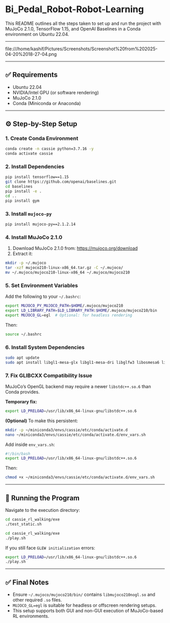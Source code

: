 # Bi_Pedal_Robot-Robot-Learning


This README outlines all the steps taken to set up and run the project with MuJoCo 2.1.0, TensorFlow 1.15, and OpenAI Baselines in a Conda environment on Ubuntu 22.04.

---

file:///home/kashif/Pictures/Screenshots/Screenshot%20from%202025-04-20%2018-27-04.png

---

## ✅ Requirements

- Ubuntu 22.04
- NVIDIA/Intel GPU (or software rendering)
- MuJoCo 2.1.0
- Conda (Miniconda or Anaconda)

---

## ⚙️ Step-by-Step Setup

### 1. Create Conda Environment

```bash
conda create -n cassie python=3.7.16 -y
conda activate cassie
```

### 2. Install Dependencies

```bash
pip install tensorflow==1.15
git clone https://github.com/openai/baselines.git
cd baselines
pip install -e .
cd ..
pip install gym
```

### 3. Install `mujoco-py`

```bash
pip install mujoco-py==2.1.2.14
```

### 4. Install MuJoCo 2.1.0

1. Download MuJoCo 2.1.0 from: https://mujoco.org/download  
2. Extract it:

```bash
mkdir -p ~/.mujoco
tar -xzf mujoco210-linux-x86_64.tar.gz -C ~/.mujoco/
mv ~/.mujoco/mujoco210-linux-x86_64 ~/.mujoco/mujoco210
```

### 5. Set Environment Variables

Add the following to your `~/.bashrc`:

```bash
export MUJOCO_PY_MUJOCO_PATH=$HOME/.mujoco/mujoco210
export LD_LIBRARY_PATH=$LD_LIBRARY_PATH:$HOME/.mujoco/mujoco210/bin
export MUJOCO_GL=egl  # Optional: for headless rendering
```

Then:
```bash
source ~/.bashrc
```

### 6. Install System Dependencies

```bash
sudo apt update
sudo apt install libgl1-mesa-glx libgl1-mesa-dri libglfw3 libosmesa6 libglew-dev mesa-utils
```

### 7. Fix GLIBCXX Compatibility Issue

MuJoCo’s OpenGL backend may require a newer `libstdc++.so.6` than Conda provides.

**Temporary fix:**
```bash
export LD_PRELOAD=/usr/lib/x86_64-linux-gnu/libstdc++.so.6
```

**(Optional)** To make this persistent:

```bash
mkdir -p ~/miniconda3/envs/cassie/etc/conda/activate.d
nano ~/miniconda3/envs/cassie/etc/conda/activate.d/env_vars.sh
```

Add inside `env_vars.sh`:
```bash
#!/bin/bash
export LD_PRELOAD=/usr/lib/x86_64-linux-gnu/libstdc++.so.6
```

Then:
```bash
chmod +x ~/miniconda3/envs/cassie/etc/conda/activate.d/env_vars.sh
```

---

## 🚀 Running the Program

Navigate to the execution directory:

```bash
cd cassie_rl_walking/exe
./test_static.sh
```

```bash
cd cassie_rl_walking/exe
./play.sh
```

If you still face `GLEW initialization` errors:
```bash
export LD_PRELOAD=/usr/lib/x86_64-linux-gnu/libstdc++.so.6
./play.sh
```

---

## ✅ Final Notes

- Ensure `~/.mujoco/mujoco210/bin/` contains `libmujoco210nogl.so` and other required `.so` files.
- `MUJOCO_GL=egl` is suitable for headless or offscreen rendering setups.
- This setup supports both GUI and non-GUI execution of MuJoCo-based RL environments.

